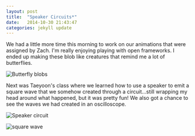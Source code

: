 ```yaml
---
layout: post
title:  "Speaker Circuits*"
date:   2014-10-30 21:43:47
categories: jekyll update
---
```

We had a little more time this morning to work on our animations that were assigned by Zach. I'm really enjoying playing with open frameworks. I ended up making these blob like creatures that remind me a lot of butterflies.

![Butterfly blobs]({{site.baseurl}}/assets/butterflyblobs.png)

Next was Taeyoon's class where we learned how to use a speaker to emit a square wave that we somehow created through a circuit...still wrapping my head around what happened, but it was pretty fun! We also got a chance to see the waves we had created in an oscilloscope.

![Speaker circuit]({{site.baseurl}}/assets/speakercircuit.png)  

![square wave]({{site.baseurl}}/assets/squarewave.png)